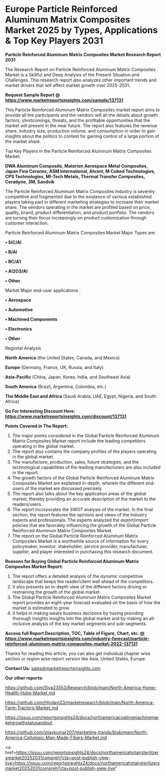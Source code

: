 # Europe  Particle Reinforced Aluminum Matrix Composites Market 2025 by Types, Applications & Top Key Players 2031

<strong>Particle Reinforced Aluminum Matrix Composites Market Research Report 2031</strong>

The Research Report on Particle Reinforced Aluminum Matrix Composites Market is a Skillful and Deep Analysis of the Present Situation and Challenges. This research report also analyzes other important trends and market drivers that will affect market growth over 2025-2031.

<strong>Request Sample Report @ <a href=https://www.marketreportsinsights.com/sample/137131>https://www.marketreportsinsights.com/sample/137131</a></strong>

This Particle Reinforced Aluminum Matrix Composites market report aims to provide all the participants and the vendors will all the details about growth factors, shortcomings, threats, and the profitable opportunities that the market will present in the near future. The report also features the revenue share, industry size, production volume, and consumption in order to gain insights about the politics to contest for gaining control of a large portion of the market share.

Top Key Players in the Particle Reinforced Aluminum Matrix Composites Market:

<strong>DWA Aluminum Composite, Materion Aerospace Metal Composites, Japan Fine Ceramic, ASM International, Alvant, M Cubed Technologies, CPS Technologies, MI-Tech Metals, Thermal Transfer Composites, Ceradyne, 3M, Sandvik</strong>

The Particle Reinforced Aluminum Matrix Composites Industry is severely competitive and fragmented due to the existence of various established players taking part in different marketing strategies to increase their market share. The vendors operating in the market are profiled based on price, quality, brand, product differentiation, and product portfolio. The vendors are turning their focus increasingly on product customization through customer interaction.

Particle Reinforced Aluminum Matrix Composites Market Major Types are:

<strong>• SiC/Al

• B/Al

• BC/A1

• Al2O3/Al

• Other</strong>

Market Major end-user applications :

<strong>• Aerospace

• Automotive

• Machined Components

• Electronics

• Other</strong>

Regional Analysis

</u><strong><b>North America</b></strong> (the United States, Canada, and Mexico)

<strong><b>Europe </b></strong>(Germany, France, UK, Russia, and Italy)

<strong><b>Asia-Pacific</b></strong> (China, Japan, Korea, India, and Southeast Asia)

<strong><b>South America</b></strong> (Brazil, Argentina, Colombia, etc.)

<strong><b>The Middle East and Africa</b></strong> (Saudi Arabia, UAE, Egypt, Nigeria, and South Africa)

<strong>Go For Interesting Discount Here: <a href=https://www.marketreportsinsights.com/discount/137131>https://www.marketreportsinsights.com/discount/137131</a></strong>

<strong>Points Covered in The Report:</strong>
<ol>
  <li>The major points considered in the Global Particle Reinforced Aluminum Matrix Composites Market report include the leading competitors operating in the global market.</li>
  <li>The report also contains the company profiles of the players operating in the global market.</li>
  <li>The manufacture, production, sales, future strategies, and the technological capabilities of the leading manufacturers are also included in the report.</li>
  <li>The growth factors of the Global Particle Reinforced Aluminum Matrix Composites Market are explained in-depth, wherein the different end-users of the market are discussed precisely.</li>
  <li>The report also talks about the key application areas of the global market, thereby providing an accurate description of the market to the readers/users.</li>
  <li>The report incorporates the SWOT analysis of the market. In the final section, the report features the opinions and views of the industry experts and professionals. The experts analyzed the export/import policies that are favorably influencing the growth of the Global Particle Reinforced Aluminum Matrix Composites Market.</li>
  <li>The report on the Global Particle Reinforced Aluminum Matrix Composites Market is a worthwhile source of information for every policymaker, investor, stakeholder, service provider, manufacturer, supplier, and player interested in purchasing this research document.</li>
</ol>
<strong>Reasons for Buying Global Particle Reinforced Aluminum Matrix Composites Market Report:</strong>

<ol>
  <li>The report offers a detailed analysis of the dynamic competitive landscape that keeps the reader/client well ahead of the competitors.</li>
  <li>It also presents an in-depth view of the different factors driving or restraining the growth of the global market.</li>
  <li>The Global Particle Reinforced Aluminum Matrix Composites Market report provides an eight-year forecast evaluated on the basis of how the market is estimated to grow.</li>
  <li>It helps in making aware business decisions by having providing thorough insights insights into the global market and by making an all-inclusive analysis of the key market segments and sub-segments.</li>
</ol>
<strong>Access full Report Description, TOC, Table of Figure, Chart, etc. @ <a href=https://www.marketreportsinsights.com/industry-forecast/particle-reinforced-aluminum-matrix-composites-market-2022-137131>https://www.marketreportsinsights.com/industry-forecast/particle-reinforced-aluminum-matrix-composites-market-2022-137131</a></strong>


Thanks for reading this article; you can also get individual chapter wise section or region wise report version like Asia, United States, Europe.

<strong>Contact Us:</strong>
sales@marketreportsinsights.com

<strong>Our other reports:</strong>

<a href=https://github.com/Siya23553/Research/blob/main/North-America-Home-Health-Hubs-Market.md>https://github.com/Siya23553/Research/blob/main/North-America-Home-Health-Hubs-Market.md</a>

<a href=https://github.com/Hindavi23/marketresearch/blob/main/North-America-Farm-Tractors-Market.md>https://github.com/Hindavi23/marketresearch/blob/main/North-America-Farm-Tractors-Market.md</a>

<a href=https://issuu.com/reportsinsights24/docs/northamericacoatingmachinemarketgrowthstatusandout>https://issuu.com/reportsinsights24/docs/northamericacoatingmachinemarketgrowthstatusandout</a>

<a href=https://github.com/vijaykumar207/marketing-trands/blob/main/North-America-Cellulosic-Man-Made-Fibers-Market.md>https://github.com/vijaykumar207/marketing-trands/blob/main/North-America-Cellulosic-Man-Made-Fibers-Market.md</a>

<a href=https://issuu.com/reportsinsights24/docs/northamericahotairsterilizersmarket20252031compreh?cta=post-publish-view-live>https://issuu.com/reportsinsights24/docs/northamericahotairsterilizersmarket20252031compreh?cta=post-publish-view-live</a>"
